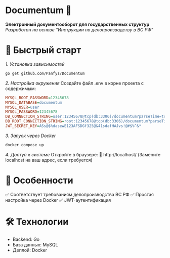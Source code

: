# Documentum 📂
**Электронный документооборот для государственных структур**
*Разработан на основе "Инструкции по делопроизводству в ВС РФ"*
# 🚀 Быстрый старт
*1. Установка зависимостей*
```bash
go get github.com/Panfys/Documentum
```
*2. Настройка окружения*
Создайте файл .env в корне проекта с содержимым:
```ini
MYSQL_ROOT_PASSWORD=12345678
MYSQL_DATABASE=documentum
MYSQL_USER=user
MYSQL_PASSWORD=12345678
DB_CONNECTION_STRING=user:12345678@tcp(db:3306)/documentum?parseTime=true
DB_ROOT_CONNECTION_STRING=root:12345678@tcp(db:3306)/documentum?parseTime=true
JWT_SECRET_KEY=ASs@$%dasewE123AFSDGf325@&41sdafHAJvs!@#$%^&*
```
*3. Запуск через Docker*
```bash
docker compose up
```
*4. Доступ к системе*
Откройте в браузере:
🔗 http://localhost/
(Замените localhost на ваш адрес, если требуется)
# 📌 Особенности
✅ Соответствует требованиям делопроизводства ВС РФ
✅ Простая настройка через Docker
✅ JWT-аутентификация
# 🛠 Технологии
- Backend: Go
- База данных: MySQL
- Деплой: Docker

